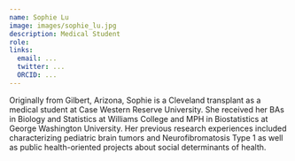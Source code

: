 ```yaml
---
name: Sophie Lu
image: images/sophie_lu.jpg
description: Medical Student
role: 
links:
  email: ...
  twitter: ...
  ORCID: ...
---
```


Originally from Gilbert, Arizona, Sophie is a Cleveland transplant as a medical student at Case Western Reserve University. She received her BAs in Biology and Statistics at Williams College and MPH in Biostatistics at George Washington University. Her previous research experiences included characterizing pediatric brain tumors and Neurofibromatosis Type 1 as well as public health-oriented projects about social determinants of health.